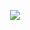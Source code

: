 <p align="center">
  <img src="https://stats-pink-rho.vercel.app/api?username=ripbilibili&locale=nl&text_bold=true&show_icons=true&theme=ambient_gradient&count_private=true&card_width=500&line_height=30&include_all_commits=false" />
</p>
